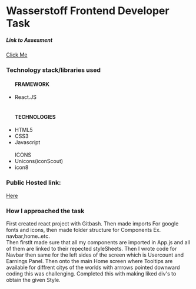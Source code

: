 <h1>Wasserstoff Frontend Developer Task</h1>


<h5>Link to Assesment </h5>
<a href="https://wasseerstoff-frontend-developer-task-git-main-prasannaamale11.vercel.app/">Click Me</a>


<h3>Technology stack/libraries used</h3>

<ul>
<h4>FRAMEWORK</h4>
<li>React.JS</li>
<br/>
<h4>TECHNOLOGIES</h4>
<li>HTML5</li>
<li>CSS3</li>
<li>Javascript</li>
<br/>
</h4>ICONS</h4>
<li>Unicons(iconScout)</li>
<li>icon8</li>
</ul>

<h3>Public Hosted link:</h3>
<a href="https://wasseerstoff-frontend-developer-task-git-main-prasannaamale11.vercel.app/">Here</a>



<h3>How I approached the task</h3>
<p> First created react project with Gitbash. Then made imports For google fonts and icons, then made folder structure for Components Ex. navbar,home..etc. <br/>
Then firstlt made sure that all my components are imported in App.js and all of them are linked to their repected styleSheets. Then I wrote code for Navbar then same for  the left sides of the screen which is Usercount and Earnings Panel. Then onto the main Home screen where Tooltips are available for diffrent citys of the worlds with arrrows pointed downward coding this was challenging. Completed this with making liked div's to obtain the given Style.
</p>



